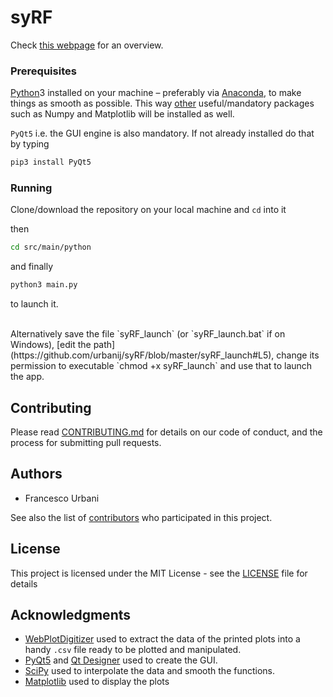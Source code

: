 # syRF

<!-- CAD tool to help you design RF and microwave circuits.<br> -->

Check [this webpage](https://urbanij.github.io/syRF/) for an overview.

### Prerequisites


[Python](https://www.python.org/)3 installed on your machine – preferably via [Anaconda](https://www.anaconda.com/download/), to make things as smooth as possible. 
This way [other](https://docs.anaconda.com/anaconda/packages/old-pkg-lists/4.3.1/py35/) useful/mandatory packages such as Numpy and Matplotlib will be installed as well.

`PyQt5` i.e. the GUI engine is also mandatory. If not already installed do that by typing

```sh
pip3 install PyQt5
``` 

### Running

Clone/download the repository on your local machine and `cd` into it

then 
```sh
cd src/main/python
```
and finally
```sh
python3 main.py
```
to launch it.

<br>
Alternatively save the file `syRF_launch` (or `syRF_launch.bat` if on Windows), [edit the path](https://github.com/urbanij/syRF/blob/master/syRF_launch#L5), change its permission to executable `chmod +x syRF_launch` and use that to launch the app.



## Contributing

Please read [CONTRIBUTING.md](https://github.com/urbanij/syRF/blob/master/CONTRIBUTING.md) for details on our code of conduct, and the process for submitting pull requests.


## Authors

* Francesco Urbani 

See also the list of [contributors](https://github.com/urbanij/syRF/graphs/contributors) who participated in this project.

## License

This project is licensed under the MIT License - see the [LICENSE](https://github.com/urbanij/syRF/blob/master/LICENSE) file for details

## Acknowledgments

- [WebPlotDigitizer](https://automeris.io/WebPlotDigitizer/) used to extract the data of the printed plots into a handy `.csv` file ready to be plotted and manipulated.
- [PyQt5](https://pypi.python.org/pypi/PyQt5) and [Qt Designer](http://doc.qt.io/qt-5/qtdesigner-manual.html) used to create the GUI.
- [SciPy](https://www.scipy.org/) used to interpolate the data and smooth the functions.
- [Matplotlib](https://matplotlib.org/) used to display the plots

